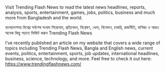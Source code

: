 Visit Trending Flash News to read the latest news headlines, reports, analysis, sports, entertainment, games, jobs, politics, business and much more from Bangladesh and the world.

বাংলাদেশসহ বিশ্বের সর্বশেষ সংবাদ শিরোনাম, প্রতিবেদন, বিশ্লেষণ, খেলা, বিনোদন, চাকরি, রাজনীতি, বাণিজ্য ও আরও অনেক কিছু পড়তে ভিজিট করুন Trending Flash News

I’ve recently published an article on my website that covers a wide range of topics including Trending Flash News, Bangla and English news, current events, politics, 
entertainment, sports, job updates, international headlines, business, science, technology, and more. Feel free to check it out here: https://www.trendingflashnews.com/
